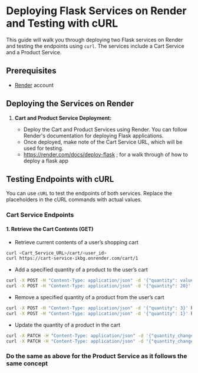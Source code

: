 # Deploying Flask Services on Render and Testing with cURL

This guide will walk you through deploying two Flask services on Render and testing the endpoints using `curl`. The services include a Cart Service and a Product Service.

## Prerequisites

- [Render](https://render.com/) account

## Deploying the Services on Render

1. **Cart and Product Service Deployment:**

   - Deploy the Cart and Product Services using Render. You can follow Render's documentation for deploying Flask applications.
   - Once deployed, make note of the Cart Service URL, which will be used for testing.
   - https://render.com/docs/deploy-flask ; for a walk through of how to deploy a flask app


## Testing Endpoints with cURL

You can use `cURL` to test the endpoints of both services. Replace the placeholders in the cURL commands with actual values.

### Cart Service Endpoints

#### 1. Retrieve the Cart Contents (GET)

- Retrieve current contents of a user’s shopping cart
```bash
curl <Cart_Service_URL>/cart/<user_id>
curl https://cart-service-ikbg.onrender.com/cart/1 
```

- Add a specified quantity of a product to the user’s cart
```bash
curl -X POST -H "Content-Type: application/json" -d '{"quantity": value}' <Cart_Service_URL>/cart/<user_id>/add/<product_id>
curl -X POST -H "Content-Type: application/json" -d '{"quantity": 20}' https://cart-service-ikbg.onrender.com/cart/1/add/1
```

- Remove a specified quantity of a product from the user’s cart
```bash
curl -X POST -H "Content-Type: application/json" -d '{"quantity": 3}' https://your-cart-service-url.com/cart/1/add/5
curl -X POST -H "Content-Type: application/json" -d '{"quantity": 1}' https://cart-service-ikbg.onrender.com/cart/1/remove/1
```

- Update the quantity of a product in the cart
```bash
curl -X PATCH -H "Content-Type: application/json" -d '{"quantity_change": 5}' <Cart_Service_URL>/cart/update_product_quantity/<product_id>
curl -X PATCH -H "Content-Type: application/json" -d '{"quantity_change": 5}' https://cart-service-ikbg.onrender.com/cart/update_product_quantity/1
```

### Do the same as above for the Product Service as it follows the same concept